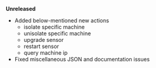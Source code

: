 **Unreleased**
* Added below-mentioned new actions
    * isolate specific machine
    * unisolate specific machine
    * upgrade sensor
    * restart sensor
    * query machine ip
* Fixed miscellaneous JSON and documentation issues
